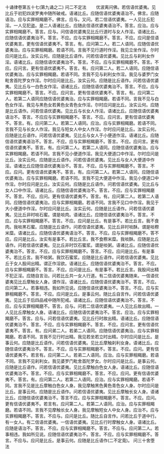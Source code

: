 <!-- { "loadSidebar": true } -->
十诵律卷第五十七(第九诵之二)
问二不定法
　　优波离问佛。若信语优婆夷。见比丘于初犯四波罗夷中随所破戒。语诸比丘。应随信语优婆夷语治不。佛言。应随语治。应与实罪相羯磨不。佛言。应与。又问。若二信语优婆夷。一人见比丘犯淫。一人见犯盗。是二人语诸比丘。应随此信语优婆夷语治不。答言。应治。应与实罪相羯磨不。答言。应与。问信语优婆夷见比丘行道时与女人作淫。语诸比丘。应随信语优婆夷治不。答言。不应。应与实罪相羯磨不。答言。不应。应问是信语优婆夷言。更有信语优婆夷不。答言。有。应问第二人。若二人语同。应随信语优婆夷治。应与实罪相羯磨。若语不同。言我不见行道时作淫。我见立坐作淫。尔时应问是比丘。汝实云何。应随是比丘语作。问若信语优婆夷。见比丘与刹利女作淫。语诸比丘。应随信语优婆夷治不。答言。不应。应与实罪相羯磨不。答言。不应。应问言。更有信语优婆夷不。答言。有。应问第二人。若二人语同。应随信语优婆夷治。应与实罪相羯磨。若语不同。言我不见与刹利女作淫。我见与婆罗门女毗舍首陀罗女作淫。尔时应问是比丘。汝实云何。应随是比丘语作。问若信语优婆夷。见比丘与一白色女作淫。语诸比丘。应随信语优婆夷治不。答言。不应。应与实罪相羯磨不。答言。不应。应问言。更有信语优婆夷不。答言。有。应问第二人。若第二人语同应随信语优婆夷治。应与实罪相羯磨。若语不同。言我不见与白色女作淫。我见与黑色女若黄色女青色女作淫。尔时应问是比丘。汝实云何。应随是比丘语作。问若信语优婆夷。见比丘与长女人作淫。语诸比丘。应随信语优婆夷语治不。答言。不应应与实罪相羯磨不。答言。不应。应问言。更有信语优婆夷不。答言。有。应问第二人。若第二人语同。应治。应与实罪相羯磨。若语不同。言我不见与长女人作淫。我见与短女人中女人作淫。尔时应问是比丘。汝实云何。应随是比丘语作。问若信语优婆夷。见比丘与女人于小便道作淫。语诸比丘。应随信语优婆夷语治不。答言。不应。应与实罪相羯磨不。答言。不应。应问言。更有信语优婆夷不。答言。有。应问第二人。若第二人语同。应随信语优婆夷治。应与实罪相羯磨。若语不同。言我不见小便道作淫。我见大便道口中作淫。尔时应问是比丘。汝实云何。应随是比丘语作。问若信语优婆夷。见比丘与女人大便道中作淫。语诸比丘应随信语优婆夷治不。答言。不应。应与实罪相羯磨不。答言。不应。应问。更有信语优婆夷不。答言。有。应问第二人。若第二人语同。应随信语优婆夷治。应与实罪相羯磨。若语不同。言我不见大便道中作淫。我见小便道口中作淫。尔时应问是比丘。汝实云何。应随是比丘语作。问若信语优婆夷。见比丘与女人口中作淫。语诸比丘。应随信语优婆夷治不。答言。不应。应与实罪相羯磨不。答言。不应。应问。更有信语优婆夷不。答言。有。应问第二人。若第二人语同。应随信语优婆夷治。应与实罪相羯磨。若语不同。言我不见口中作淫。我见于大小便道中作淫。尔时应问是比丘。汝实云何。应随是比丘语作。问若信语优婆夷。见比丘非时啖石蜜。谓是啖肉。语诸比丘。应随信语优婆夷治不。答言。不应。应与实罪相羯磨不。答言。不应。应问是比丘。有是事不。若比丘言。我不食肉。我啖黑石蜜。应随是比丘语作。问若信语优婆夷。见比丘非时啖酥。谓是啖穄米糜。语诸比丘。应随信语优婆夷语治不。答言。不应。应与实罪相羯磨不。答不应。应问是比丘。汝实有是事不。若比丘言。我不食穄米糜。我啖酥。应随是比丘语作。问若信语优婆夷。见比丘非时饮石蜜浆。谓是啖粥。语诸比丘。应随信语优婆夷治不。答言。不应。应与实罪相羯磨不。答言。不应。应问是比丘。有是事不。若比丘言。我不啖粥。我饮石蜜浆。应随是比丘语作。问若信语优婆夷。见比丘于女人股间出精。谓正作淫欲。语诸比丘。应随信语优婆夷治不。答言。不应。应与实罪相羯磨不。答言。不应。应问是比丘。有是事不。若比丘言。我股间出精不犯正淫。应随自言治。问若比丘共一女人行道。有二信语优婆夷随来。一信语优婆夷见比丘摩触女人身。谓作淫。语诸比丘。应随信语优婆夷治不。答言。不应。应问第二人。若事相违。我如所见说。应随信语优婆夷治不。答言。不应。应与实罪相羯磨不。答言。不应。应问是比丘。是事云何。随比丘自言作。问若信语优婆夷。见比丘于后四品戒中随所犯戒。语诸比丘。应随信语优婆夷治不。答言。不应。应与实罪相羯磨不。答言。应与。问若二信语优婆夷。一人见比丘故出精。一人见比丘摩触女人身。语诸比丘。应随信语优婆夷治不。答言。应治。应与实罪相羯磨不。答言。应与。问若信语优婆夷。见比丘行时故出精。语诸比丘。应随信语优婆夷治不。答言。不应。应与实罪相羯磨不。答言。不应。应问言。更有信语优婆夷不。答言。有。应问弟二人。若弟二人语同。应随信语优婆夷治。应与实罪相羯磨。若语不同。言我不见行时出精。我见若坐若立时出精。尔时应问是比丘。是事云何。应随是比丘语作。问若信语优婆夷。见比丘摩触刹利女身。语诸比丘。应随信语优婆夷治不。答言。不应。应与实罪相羯磨不。答言。不应。应问。更有信语优婆夷不。若言有。应问第二人。若弟二人语同。应治。应与实罪相羯磨。若语不同。言我不见刹利女。我见婆罗门毗舍首陀罗女。尔时应问是比丘。是事云何。应随是比丘语作。问若信语优婆夷。见比丘摩触白色女人身。语诸比丘。应随信语优婆夷治不。答言。不应。应与实罪相羯磨不。答言。不应。应问。更有信语优婆夷不。答言。有。应问第二人。若第二人语同。应治。应与实罪相羯磨。若语不同。言我不见是比丘摩触白色女人身。我见摩触黑色黄色青色女人身。尔时应问是比丘。是事云何。应随是比丘语作。问若信语优婆夷。见比丘摩触长女人身。语诸比丘。应随信语优婆夷治不。答言不应。应与实罪相羯磨不。答言。不应。应问。更有信语优婆夷不。若言有。应问第二人。若第二人语同。应治。应与实罪相羯磨。若语不同。言我不见摩触长女人身。我见摩触短女人中女人身。应治不。应与实罪相羯磨不。答言。不应与。应问是比丘。随比丘自言作。问若比丘于道中行。有一女人。有二信语优婆夷。一信语优婆夷。见比丘行时摩触女人身。语诸比丘。应随是语治不。答言。不应。应与实罪相羯磨不。答言。不应与。应问第二人。若事相违。我如所见说。应随信语优婆夷治不。答言。不应。应与实罪相羯磨不。答言。不应与。应问是比丘。是事云何。应随是比丘语作(二不定竟)。
问三十舍堕法
